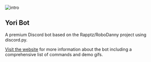 ![intro](https://i.gyazo.com/2b72aa3272e6564ade68a24e94669823.gif)

## Yori Bot

A premium Discord bot based on the Rapptz/RoboDanny project using discord.py. 

[Visit the website](https://http://yoribot.com) for more information about the bot including a comprehensive list of commands and demo gifs.
